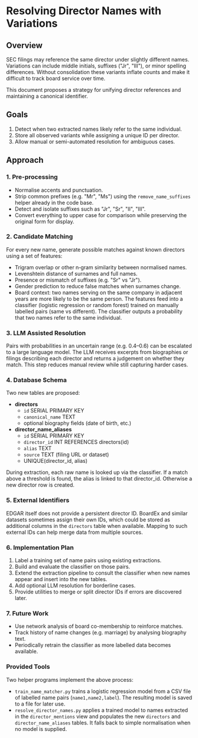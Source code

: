 # Resolving Director Names with Variations

## Overview
SEC filings may reference the same director under slightly different names. Variations can include middle initials, suffixes ("Jr", "III"), or minor spelling differences. Without consolidation these variants inflate counts and make it difficult to track board service over time.

This document proposes a strategy for unifying director references and maintaining a canonical identifier.

## Goals
1. Detect when two extracted names likely refer to the same individual.
2. Store all observed variants while assigning a unique ID per director.
3. Allow manual or semi-automated resolution for ambiguous cases.

## Approach
### 1. Pre-processing
- Normalise accents and punctuation.
- Strip common prefixes (e.g. "Mr", "Ms") using the `remove_name_suffixes` helper already in the code base.
- Detect and isolate suffixes such as "Jr", "Sr", "II", "III".
- Convert everything to upper case for comparison while preserving the original form for display.

### 2. Candidate Matching
For every new name, generate possible matches against known directors using a set of features:
- Trigram overlap or other n‑gram similarity between normalised names.
- Levenshtein distance of surnames and full names.
- Presence or mismatch of suffixes (e.g. "Sr" vs "Jr").
- Gender prediction to reduce false matches when surnames change.
- Board context: two names serving on the same company in adjacent years are more likely to be the same person.
The features feed into a classifier (logistic regression or random forest) trained on manually labelled pairs (same vs different). The classifier outputs a probability that two names refer to the same individual.

### 3. LLM Assisted Resolution
Pairs with probabilities in an uncertain range (e.g. 0.4–0.6) can be escalated to a large language model. The LLM receives excerpts from biographies or filings describing each director and returns a judgement on whether they match. This step reduces manual review while still capturing harder cases.

### 4. Database Schema
Two new tables are proposed:
- **directors**
  - `id` SERIAL PRIMARY KEY
  - `canonical_name` TEXT
  - optional biography fields (date of birth, etc.)
- **director_name_aliases**
  - `id` SERIAL PRIMARY KEY
  - `director_id` INT REFERENCES directors(id)
  - `alias` TEXT
  - `source` TEXT (filing URL or dataset)
  - UNIQUE(director_id, alias)

During extraction, each raw name is looked up via the classifier. If a match above a threshold is found, the alias is linked to that director_id. Otherwise a new director row is created.

### 5. External Identifiers
EDGAR itself does not provide a persistent director ID. BoardEx and similar datasets sometimes assign their own IDs, which could be stored as additional columns in the `directors` table when available. Mapping to such external IDs can help merge data from multiple sources.

### 6. Implementation Plan
1. Label a training set of name pairs using existing extractions.
2. Build and evaluate the classifier on those pairs.
3. Extend the extraction pipeline to consult the classifier when new names appear and insert into the new tables.
4. Add optional LLM resolution for borderline cases.
5. Provide utilities to merge or split director IDs if errors are discovered later.

### 7. Future Work
- Use network analysis of board co-membership to reinforce matches.
- Track history of name changes (e.g. marriage) by analysing biography text.
- Periodically retrain the classifier as more labelled data becomes available.

### Provided Tools
Two helper programs implement the above process:

- `train_name_matcher.py` trains a logistic regression model from a CSV file of
  labelled name pairs (`name1,name2,label`). The resulting model is saved to a
  file for later use.
- `resolve_director_names.py` applies a trained model to names extracted in the
  `director_mentions` view and populates the new `directors` and
  `director_name_aliases` tables. It falls back to simple normalisation when no
  model is supplied.

